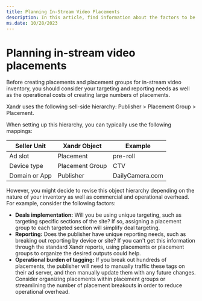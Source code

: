 ```yaml
---
title: Planning In-Stream Video Placements
description: In this article, find information about the factors to be considered while creating placements and placement groups for in-stream video inventory.
ms.date: 10/28/2023
---
```


# Planning in-stream video placements

Before creating placements and placement groups for in-stream video inventory, you should consider your targeting and reporting needs as well as the operational costs of creating large numbers of placements.

Xandr uses the following sell-side hierarchy: Publisher > Placement Group > Placement.

When setting up this hierarchy, you can typically use the following mappings:

| Seller Unit | Xandr Object | Example |
|---|---|---|
| Ad slot | Placement | pre-roll |
| Device type | Placement Group | CTV |
| Domain or App | Publisher | DailyCamera.com |

However, you might decide to revise this object hierarchy depending on the nature of your inventory as well as commercial and operational overhead. For example, consider the following factors:

- **Deals implementation:** Will you be using unique targeting, such as targeting specific sections of the site? If so, assigning a placement group to each targeted section will simplify deal targeting.
- **Reporting:** Does the publisher have unique reporting needs, such as breaking out reporting by device or site? If you can't get this information through the standard Xandr reports, using placements or placement groups to organize the desired outputs could help.
- **Operational burden of tagging:** If you break out hundreds of placements, the publisher will need to manually traffic these tags on their ad server, and then manually update them with any future changes. Consider organizing placements within placement groups or streamlining the number of placement breakouts in order to reduce operational overhead.
